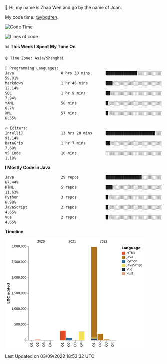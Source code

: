 :wave: Hi, my name is Zhao Wen and go by the name of Joan.

My code time: [@ybqdren](https://wakatime.com/@ybqdren).


<!--START_SECTION:waka-->
![Code Time](http://img.shields.io/badge/Code%20Time-1%2C103%20hrs%204%20mins-blue)

![Lines of code](https://img.shields.io/badge/From%20Hello%20World%20I%27ve%20Written-4%20Million%20lines%20of%20code-blue)

📊 **This Week I Spent My Time On** 

```text
⌚︎ Time Zone: Asia/Shanghai

💬 Programming Languages: 
Java                     8 hrs 38 mins       ██████████████░░░░░░░░░░░   59.01% 
Markdown                 1 hr 46 mins        ███░░░░░░░░░░░░░░░░░░░░░░   12.14% 
SQL                      1 hr 9 mins         ██░░░░░░░░░░░░░░░░░░░░░░░   7.94% 
YAML                     58 mins             █░░░░░░░░░░░░░░░░░░░░░░░░   6.7% 
XML                      57 mins             █░░░░░░░░░░░░░░░░░░░░░░░░   6.55%

🔥 Editors: 
IntelliJ                 13 hrs 20 mins      ██████████████████████░░░   91.14% 
DataGrip                 1 hr 7 mins         ██░░░░░░░░░░░░░░░░░░░░░░░   7.69% 
VS Code                  10 mins             ░░░░░░░░░░░░░░░░░░░░░░░░░   1.18%

```

**I Mostly Code in Java** 

```text
Java                     29 repos            ████████████████░░░░░░░░░   67.44% 
HTML                     5 repos             ███░░░░░░░░░░░░░░░░░░░░░░   11.63% 
Python                   3 repos             █░░░░░░░░░░░░░░░░░░░░░░░░   6.98% 
JavaScript               2 repos             █░░░░░░░░░░░░░░░░░░░░░░░░   4.65% 
Vue                      2 repos             █░░░░░░░░░░░░░░░░░░░░░░░░   4.65%

```


**Timeline**

![Chart not found](https://raw.githubusercontent.com/ybqdren/ybqdren/main/charts/bar_graph.png) 


 Last Updated on 03/09/2022 18:53:32 UTC
<!--END_SECTION:waka-->

